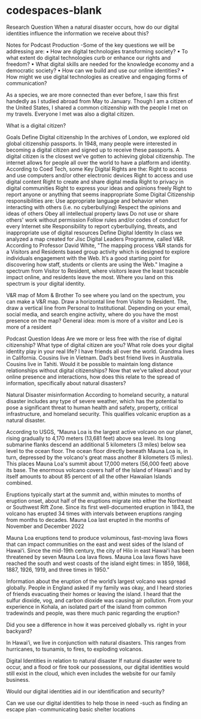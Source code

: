 # codespaces-blank
Research Question
When a natural disaster occurs, how do our digital identities influence the information we receive about this?

Notes for Podcast Production
-Some of the key questions we will be addressing are: 
▪ How are digital technologies transforming society? 
▪ To what extent do digital technologies curb or enhance our rights and freedom? 
▪ What digital skills are needed for the knowledge economy and a democratic society? 
▪ How can we build and use our online identities? 
▪ How might we use digital technologies as creative and engaging forms of communication?

As a species, we are more connected than ever before, I saw this first handedly as I studied abroad from May to January. Though I am a citizen of the United States, I shared a common citizenship with the people I met on my travels. Everyone I met was also a digital citizen. 

What is a digital citizen? 

Goals
Define Digital citizenship
In the archives of London, we explored old global citizenship passports. In 1948, many people were interested in becoming a digital citizen and signed up to receive these passports.  A digital citizen is the closest we’ve gotten to achieving global citizenship. The internet allows for people all over the world to have a platform and identity. According to Coed Tech, some Key Digital Rights are the:
Right to access and use computers and/or other electronic devices
Right to access and use digital content
Right to create and share digital media
Right to privacy in digital communities
Right to express your ideas and opinions freely
Right to report anyone or anything that seems inappropriate
Some Digital Citizenship responsibilities are:
Use appropriate language and behavior when interacting with others (i.e. no cyberbullying)
Respect the opinions and ideas of others
Obey all intellectual property laws
Do not use or share others' work without permission
Follow rules and/or codes of conduct for every Internet site 
Responsibility to report cyberbullying, threats, and inappropriate use of digital resources
Define Digital Identity
In class we analyzed a map created for Jisc Digital Leaders Programme, called V&R. According to Professor David White, "The mapping process V&R stands for a Visitors and Residents based group activity which is designed to explore individuals engagement with the Web. It’s a good starting point for discovering how staff, students or clients are using the Web." Imagine a spectrum from Visitor to Resident, where visitors leave the least traceable impact online, and residents leave the most. Where you land on this spectrum is your digital identity.

V&R map of Mom & Brother
To see where you land on the spectrum, you can make a V&R map. Draw a horizontal line from Visitor to Resident. The, draw a vertical line from Personal to Institutional. Depending on your email, social media, and search engine activity, where do you have the most presence on the map?
General idea: mom is more of a visitor and Leo is more of a resident


Podcast Question Ideas
Are we more or less free with the rise of digital citizenship?
What type of digital citizen are you?
What role does your digital identity play in your real life?
I have friends all over the world. Grandma lives in California. Cousins live in Vietnam. Dad’s best friend lives in Australia. Cousins live in Tahiti. Would it be possible to maintain long distance relationships without digital citizenships?
Now that we’ve talked about your online presence and interactions, how does this relate to the spread of information, specifically about natural disasters?

Natural Disaster misinformation
According to homeland security, a natural disaster includes any type of severe weather, which has the potential to pose a significant threat to human health and safety, property, critical infrastructure, and homeland security. This qualifies volcanic eruption as a natural disaster.

According to USGS, “Mauna Loa is the largest active volcano on our planet, rising gradually to 4,170 meters (13,681 feet) above sea level. Its long submarine flanks descend an additional 5 kilometers (3 miles) below sea level to the ocean floor. The ocean floor directly beneath Mauna Loa is, in turn, depressed by the volcano's great mass another 8 kilometers (5 miles). This places Mauna Loa's summit about 17,000 meters (56,000 feet) above its base. The enormous volcano covers half of the Island of Hawaiʻi and by itself amounts to about 85 percent of all the other Hawaiian Islands combined.

Eruptions typically start at the summit and, within minutes to months of eruption onset, about half of the eruptions migrate into either the Northeast or Southwest Rift Zone. Since its first well-documented eruption in 1843, the volcano has erupted 34 times with intervals between eruptions ranging from months to decades. Mauna Loa last erupted in the months of November and December 2022

Mauna Loa eruptions tend to produce voluminous, fast-moving lava flows that can impact communities on the east and west sides of the Island of Hawaiʻi. Since the mid-19th century, the city of Hilo in east Hawaiʻi has been threatened by seven Mauna Loa lava flows. Mauna Loa lava flows have reached the south and west coasts of the island eight times: in 1859, 1868, 1887, 1926, 1919, and three times in 1950.”

Information about the eruption of the world’s largest volcano was spread globally. People in England asked if my family was okay, and I heard stories of friends evacuating their homes or leaving the island. I heard that the sulfur dioxide, vog, and carbon dioxide was causing air pollution. From your experience in Kohala, an isolated part of the island from common tradewinds and people, was there much panic regarding the eruption? 

Did you see a difference in how it was perceived globally vs. right in your backyard?

In Hawai’i, we live in conjunction with natural disasters. This ranges from hurricanes, to tsunamis, to fires, to exploding volcanos. 

Digital Identities in relation to natural disaster
If natural disaster were to occur, and a flood or fire took our possessions, our digital identities would still exist in the cloud, which even includes the website for our family business. 

Would our digital identities aid in our identification and security?

Can we use our digital identities to help those in need
-such as finding an escape plan
-communicating basic shelter locations
